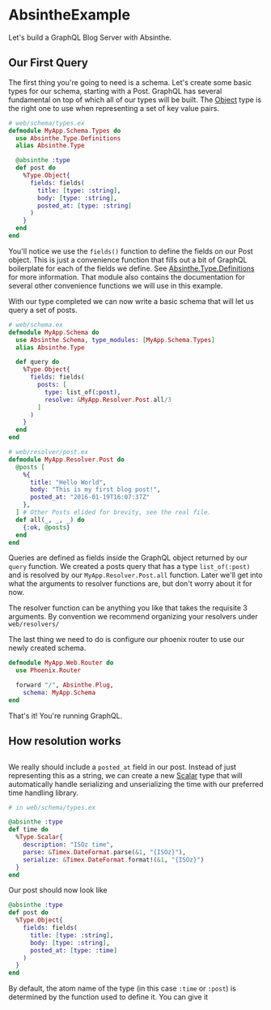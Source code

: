 # AbsintheExample

Let's build a GraphQL Blog Server with Absinthe.

## Our First Query

The first thing you're going to need is a schema. Let's create some basic types for our schema, starting with a Post. GraphQL has several fundamental on top of which all of our types will be built. The [Object](http://hexdocs.pm/absinthe/Absinthe.Type.Object.html) type is the right one to use when representing a set of key value pairs.

```elixir
# web/schema/types.ex
defmodule MyApp.Schema.Types do
  use Absinthe.Type.Definitions
  alias Absinthe.Type

  @absinthe :type
  def post do
    %Type.Object{
      fields: fields(
        title: [type: :string],
        body: [type: :string],
        posted_at: [type: :string]
      )
    }
  end
end
```

You'll notice we use the `fields()` function to define the fields on our Post object. This is just a convenience function that fills out a bit of GraphQL boilerplate for each of the fields we define. See [Absinthe.Type.Definitions](http://hexdocs.pm/absinthe/Absinthe.Type.Definitions.html#fields/1) for more information. That module also contains the documentation for several other convenience functions we will use in this example.

With our type completed we can now write a basic schema that will let us query a set of posts.

```elixir
# web/schema.ex
defmodule MyApp.Schema do
  use Absinthe.Schema, type_modules: [MyApp.Schema.Types]
  alias Absinthe.Type

  def query do
    %Type.Object{
      fields: fields(
        posts: [
          type: list_of(:post),
          resolve: &MyApp.Resolver.Post.all/3
        ]
      )
    }
  end
end

# web/resolver/post.ex
defmodule MyApp.Resolver.Post do
  @posts [
    %{
      title: "Hello World",
      body: "This is my first blog post!",
      posted_at: "2016-01-19T16:07:37Z"
    },
  ] # Other Posts elided for brevity, see the real file.
  def all(_, _, _) do
    {:ok, @posts}
  end
end
```

Queries are defined as fields inside the GraphQL object returned by our `query` function. We created a posts query that has a type `list_of(:post)` and is resolved by our `MyApp.Resolver.Post.all` function. Later we'll get into what the arguments to resolver functions are, but don't worry about it for now.

The resolver function can be anything you like that takes the requisite 3 arguments. By convention we recommend organizing your resolvers under `web/resolvers/`

The last thing we need to do is configure our phoenix router to use our newly created schema.

```elixir
defmodule MyApp.Web.Router do
  use Phoenix.Router

  forward "/", Absinthe.Plug,
    schema: MyApp.Schema
end
```

That's it! You're running GraphQL.

## How resolution works

##

We really should include a `posted_at` field in our post. Instead of just representing this as a string, we can create a new [Scalar](http://hexdocs.pm/absinthe/Absinthe.Type.Scalar.html) type that will automatically handle serializing and unserializing the time with our preferred time handling library.

```elixir
# in web/schema/types.ex

@absinthe :type
def time do
  %Type.Scalar{
    description: "ISOz time",
    parse: &Timex.DateFormat.parse(&1, "{ISOz}"),
    serialize: &Timex.DateFormat.format!(&1, "{ISOz}")
  }
end
```

Our post should now look like

```elixir
@absinthe :type
def post do
  %Type.Object{
    fields: fields(
      title: [type: :string],
      body: [type: :string],
      posted_at: [type: :time]
    )
  }
end
```

By default, the atom name of the type (in this case `:time` or `:post`) is determined by the function used to define it. You can give it
